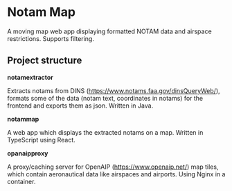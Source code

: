 # Notam Map

A moving map web app displaying formatted NOTAM data and airspace restrictions. Supports filtering.

## Project structure

**notamextractor**

Extracts notams from DINS (https://www.notams.faa.gov/dinsQueryWeb/), formats some of the data (notam text, coordinates in notams) for the frontend and exports them as json. Written in Java.

**notammap**

A web app which displays the extracted notams on a map. Written in TypeScript using React.

**opanaipproxy**

A proxy/caching server for OpenAIP (https://www.openaip.net/) map tiles, which contain aeronautical data like airspaces and airports. Using Nginx in a container.
